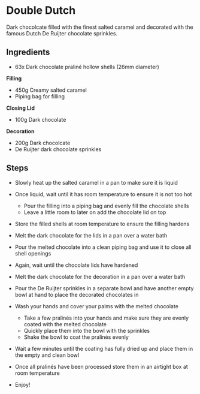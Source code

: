 
# Double Dutch

Dark chocolcate filled with the finest salted caramel and decorated with the
famous Dutch De Ruijter chocolate sprinkles.

## Ingredients

* 63x Dark chocolate praliné hollow shells (26mm diameter)

**Filling**

* 450g Creamy salted caramel
* Piping bag for filling

**Closing Lid**

* 100g Dark chocolate

**Decoration**

* 200g Dark chocolcate
* De Ruijter dark chocolate sprinkles

## Steps

* Slowly heat up the salted caramel in a pan to make sure it is liquid

* Once liquid, wait until it has room temperature to ensure it is not too hot
  - Pour the filling into a piping bag and evenly fill the chocolate shells
  - Leave a little room to later on add the chocolate lid on top

* Store the filled shells at room temperature to ensure the filling hardens

* Melt the dark chocolate for the lids in a pan over a water bath

* Pour the melted chocolate into a clean piping bag and use it to close all
  shell openings

* Again, wait until the chocolate lids have hardened

* Melt the dark chocolate for the decoration in a pan over a water bath

* Pour the De Ruijter sprinkles in a separate bowl and have another empty bowl
  at hand to place the decorated chocolates in

* Wash your hands and cover your palms with the melted chocolate
  - Take a few pralinés into your hands and make sure they are evenly coated
    with the melted chocolate
  - Quickly place them into the bowl with the sprinkles
  - Shake the bowl to coat the pralinés evenly

* Wait a few minutes until the coating has fully dried up and place them in the
  empty and clean bowl

* Once all pralinés have been processed store them in an airtight box at room
  temperature

* Enjoy!
